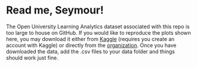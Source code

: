 # Read me, Seymour!
The Open University Learning Analytics dataset associated with this repo is too large to house on GitHub. If you would like to reproduce the plots shown here, you may download it either from [Kaggle](https://www.kaggle.com/rocki37/open-university-learning-analytics-dataset) (requires you create an account with Kaggle) or directly from the [organization](https://analyse.kmi.open.ac.uk/open_dataset). Once you have downloaded the data, add the .csv files to your data folder and things should work just fine.
